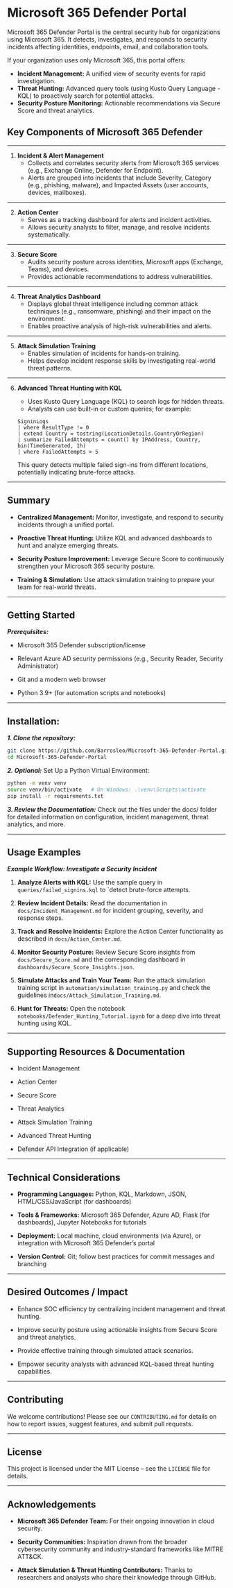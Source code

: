 # Microsoft 365 Defender Portal

Microsoft 365 Defender Portal is the central security hub for organizations using Microsoft 365. It detects, investigates, and responds to security incidents affecting identities, endpoints, email, and collaboration tools.

If your organization uses only Microsoft 365, this portal offers:
- **Incident Management:** A unified view of security events for rapid investigation.
- **Threat Hunting:** Advanced query tools (using Kusto Query Language - KQL) to proactively search for potential attacks.
- **Security Posture Monitoring:** Actionable recommendations via Secure Score and threat analytics.

## Key Components of Microsoft 365 Defender

---

1. **Incident & Alert Management**
   - Collects and correlates security alerts from Microsoft 365 services (e.g., Exchange Online, Defender for Endpoint).
   - Alerts are grouped into incidents that include Severity, Category (e.g., phishing, malware), and Impacted Assets (user accounts, devices, mailboxes).

---

2. **Action Center**
   - Serves as a tracking dashboard for alerts and incident activities.
   - Allows security analysts to filter, manage, and resolve incidents systematically.

---

3. **Secure Score**
   - Audits security posture across identities, Microsoft apps (Exchange, Teams), and devices.
   - Provides actionable recommendations to address vulnerabilities.

---

4. **Threat Analytics Dashboard**
   - Displays global threat intelligence including common attack techniques (e.g., ransomware, phishing) and their impact on the environment.
   - Enables proactive analysis of high-risk vulnerabilities and alerts.

---

5. **Attack Simulation Training**
   - Enables simulation of incidents for hands-on training.
   - Helps develop incident response skills by investigating real-world threat patterns.

---

6. **Advanced Threat Hunting with KQL**
   - Uses Kusto Query Language (KQL) to search logs for hidden threats.
   - Analysts can use built-in or custom queries; for example:

   ```kusto
   SigninLogs
   | where ResultType != 0
   | extend Country = tostring(LocationDetails.CountryOrRegion)
   | summarize FailedAttempts = count() by IPAddress, Country, bin(TimeGenerated, 1h)
   | where FailedAttempts > 5
   ```
   This query detects multiple failed sign-ins from different locations, potentially indicating brute-force attacks.
   
---

## Summary

- **Centralized Management:** Monitor, investigate, and respond to security incidents through a unified portal.

- **Proactive Threat Hunting:** Utilize KQL and advanced dashboards to hunt and analyze emerging threats.

- **Security Posture Improvement:** Leverage Secure Score to continuously strengthen your Microsoft 365 security posture.

- **Training & Simulation:** Use attack simulation training to prepare your team for real-world threats.

---

## Getting Started

***Prerequisites:***

- Microsoft 365 Defender subscription/license

- Relevant Azure AD security permissions (e.g., Security Reader, Security Administrator)

- Git and a modern web browser

- Python 3.9+ (for automation scripts and notebooks)

---

## Installation:

***1. Clone the repository:***

```bash
git clone https://github.com/Barrosleo/Microsoft-365-Defender-Portal.git
cd Microsoft-365-Defender-Portal
```

***2. Optional:*** Set Up a Python Virtual Environment:

```bash
python -m venv venv
source venv/bin/activate   # On Windows: .\venv\Scripts\activate
pip install -r requirements.txt
```

***3. Review the Documentation:*** Check out the files under the docs/ folder for detailed information on configuration, incident management, threat analytics, and more.

---

## Usage Examples

***Example Workflow: Investigate a Security Incident***

  1. **Analyze Alerts with KQL:** Use the sample query in `queries/failed_signins.kql` to `detect brute-force attempts.

  2. **Review Incident Details:** Read the documentation in `docs/Incident_Management.md` for incident grouping, severity, and response steps.

  3. **Track and Resolve Incidents:** Explore the Action Center functionality as described in `docs/Action_Center.md`.

  4. **Monitor Security Posture:** Review Secure Score insights from `docs/Secure_Score.md` and the corresponding dashboard in `dashboards/Secure_Score_Insights.json`.

  5. **Simulate Attacks and Train Your Team:** Run the attack simulation training script in `automation/simulation_training.py` and check the guidelines in`docs/Attack_Simulation_Training.md`.

  6. **Hunt for Threats:** Open the notebook `notebooks/Defender_Hunting_Tutorial.ipynb` for a deep dive into threat hunting using KQL.

---

## Supporting Resources & Documentation

- Incident Management

- Action Center

- Secure Score

- Threat Analytics

- Attack Simulation Training

- Advanced Threat Hunting

- Defender API Integration (if applicable)

---

## Technical Considerations

- **Programming Languages:** Python, KQL, Markdown, JSON, HTML/CSS/JavaScript (for dashboards)

- **Tools & Frameworks:** Microsoft 365 Defender, Azure AD, Flask (for dashboards), Jupyter Notebooks for tutorials

- **Deployment:** Local machine, cloud environments (via Azure), or integration with Microsoft 365 Defender’s portal

- **Version Control:** Git; follow best practices for commit messages and branching

---

## Desired Outcomes / Impact

- Enhance SOC efficiency by centralizing incident management and threat hunting.

- Improve security posture using actionable insights from Secure Score and threat analytics.

- Provide effective training through simulated attack scenarios.

- Empower security analysts with advanced KQL-based threat hunting capabilities.

---

## Contributing

We welcome contributions! Please see our `CONTRIBUTING.md` for details on how to report issues, suggest features, and submit pull requests.

---

## License

This project is licensed under the MIT License – see the `LICENSE` file for details.

---

## Acknowledgements

- **Microsoft 365 Defender Team:** For their ongoing innovation in cloud security.

- **Security Communities:** Inspiration drawn from the broader cybersecurity community and industry-standard frameworks like MITRE ATT&CK.

- **Attack Simulation & Threat Hunting Contributors:** Thanks to researchers and analysts who share their knowledge through GitHub.
